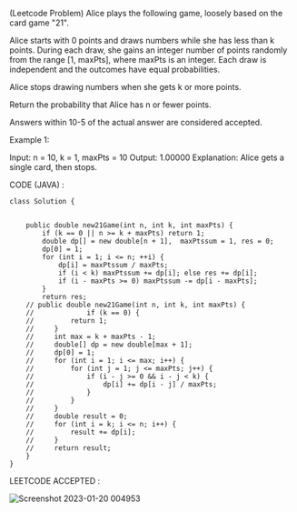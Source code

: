 (Leetcode Problem) 
Alice plays the following game, loosely based on the card game "21".

Alice starts with 0 points and draws numbers while she has less than k points. During each draw, she gains an integer number of points randomly from the range [1, maxPts], where maxPts is an integer. Each draw is independent and the outcomes have equal probabilities.

Alice stops drawing numbers when she gets k or more points.

Return the probability that Alice has n or fewer points.

Answers within 10-5 of the actual answer are considered accepted.

 

Example 1:

Input: n = 10, k = 1, maxPts = 10
Output: 1.00000
Explanation: Alice gets a single card, then stops.



CODE (JAVA) :

```
class Solution {


    public double new21Game(int n, int k, int maxPts) {
        if (k == 0 || n >= k + maxPts) return 1;
        double dp[] = new double[n + 1],  maxPtssum = 1, res = 0;
        dp[0] = 1;
        for (int i = 1; i <= n; ++i) {
            dp[i] = maxPtssum / maxPts;
            if (i < k) maxPtssum += dp[i]; else res += dp[i];
            if (i - maxPts >= 0) maxPtssum -= dp[i - maxPts];
        }
        return res;
    // public double new21Game(int n, int k, int maxPts) {
    //             if (k == 0) {
    //         return 1;
    //     }
    //     int max = k + maxPts - 1;
    //     double[] dp = new double[max + 1];
    //     dp[0] = 1;
    //     for (int i = 1; i <= max; i++) {
    //         for (int j = 1; j <= maxPts; j++) {
    //             if (i - j >= 0 && i - j < k) {
    //                 dp[i] += dp[i - j] / maxPts;
    //             }
    //         }
    //     }
    //     double result = 0;
    //     for (int i = k; i <= n; i++) {
    //         result += dp[i];
    //     }
    //     return result;
    }
}

```
LEETCODE ACCEPTED :

![Screenshot 2023-01-20 004953](https://user-images.githubusercontent.com/73281015/213539731-8c6d782f-4bf5-4522-84f1-6c9a84aedec2.png)

